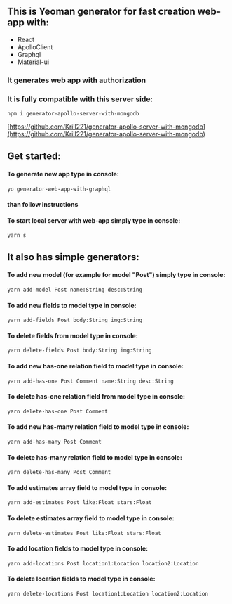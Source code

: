 ## This is Yeoman generator for fast creation web-app with:
- React
- ApolloClient
- Graphql
- Material-ui
### It generates web app with authorization
### It is fully compatible with this server side:
```
npm i generator-apollo-server-with-mongodb
```
[https://github.com/Krill221/generator-apollo-server-with-mongodb](https://github.com/Krill221/generator-apollo-server-with-mongodb)

## Get started:
#### To generate new app type in console:
```
yo generator-web-app-with-graphql
```
#### than follow instructions
#### To start local server with web-app simply type in console:
```
yarn s
```

## It also has simple generators:
#### To add new model (for example for model "Post") simply type in console:
```
yarn add-model Post name:String desc:String
```
#### To add new fields to model type in console:
```
yarn add-fields Post body:String img:String
```
#### To delete fields from model type in console:
```
yarn delete-fields Post body:String img:String
```
#### To add new has-one relation field to model type in console:
```
yarn add-has-one Post Comment name:String desc:String
```
#### To delete has-one relation field from model type in console:
```
yarn delete-has-one Post Comment
```
#### To add new has-many relation field to model type in console:
```
yarn add-has-many Post Comment
```
#### To delete has-many relation field to model type in console:
```
yarn delete-has-many Post Comment
```
#### To add estimates array field to model type in console:
```
yarn add-estimates Post like:Float stars:Float
```
#### To delete estimates array field to model type in console:
```
yarn delete-estimates Post like:Float stars:Float
```
#### To add location fields to model type in console:
```
yarn add-locations Post location1:Location location2:Location
```
#### To delete location fields to model type in console:
```
yarn delete-locations Post location1:Location location2:Location
```